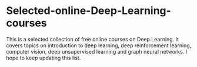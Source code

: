 # Selected-online-Deep-Learning-courses
This is a selected collection of free online courses on Deep Learning. It covers topics on introduction to deep learning, deep reinforcement learning, computer vision, deep unsupervised learning and graph neural networks. I hope to keep updating this list. 